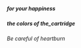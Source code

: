 ##### for your happiness #####
##### the colors of the_cartridge #####
###### Be careful of heartburn ######

